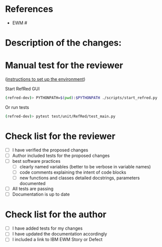 # References
- EWM #
<!-- Links to related issues or pull requests -->

# Description of the changes:
<!-- description here. -->

# Manual test for the reviewer
([instructions to set up the environment](https://github.com/neutrons/RefRed/blob/next/dev-docs/testing.rst#running-manual-tests-in-a-pull-request))

Start RefRed GUI
```bash
(refred-dev)> PYTHONPATH=$(pwd):$PYTHONPATH ./scripts/start_refred.py
```
Or run tests
```bash
(refred-dev)> pytest test/unit/RefRed/test_main.py
```

# Check list for the reviewer
- [ ] I have verified the proposed changes
- [ ] Author included tests for the proposed changes
- [ ] best software practices
    + [ ] clearly named variables (better to be verbose in variable names)
    + [ ] code comments explaining the intent of code blocks
    + [ ] new functions and classes detailed docstrings, parameters documented
- [ ] All tests are passing
- [ ] Documentation is up to date

# Check list for the author
- [ ] I have added tests for my changes
- [ ] I have updated the documentation accordingly
- [ ] I included a link to IBM EWM Story or Defect
